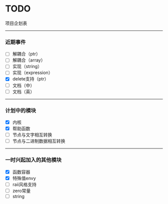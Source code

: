 # TODO  
项目企划表  

__________

### 近期事件  

- [ ] 解耦合（ptr）  
- [ ] 解耦合（array）  
- [ ] 实现（string）  
- [ ] 实现（expression）  
- [x] delete支持（ptr）  
- [ ] 文档（中）  
- [ ] 文档（英）  

__________

### 计划中的模块  

- [x] 内核  
- [x] 帮助函数  
- [ ] 节点与文字相互转换  
- [ ] 节点与二进制数据相互转换  

__________

### 一时兴起加入的其他模块  

- [x] 函数容器  
- [x] 特殊值envy  
- [ ] raii风格支持  
- [ ] zero常量  
- [ ] string  
